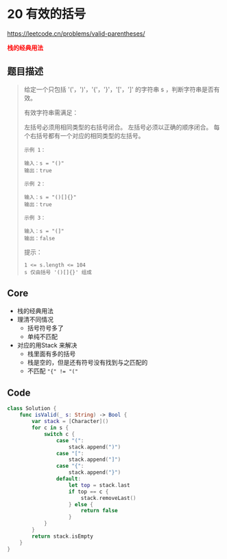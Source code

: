 # 20 有效的括号

https://leetcode.cn/problems/valid-parentheses/

**<font color=red>栈的经典用法</font>**

## 题目描述

> 给定一个只包括 '('，')'，'{'，'}'，'['，']' 的字符串 s ，判断字符串是否有效。
>
> 有效字符串需满足：
>
> 左括号必须用相同类型的右括号闭合。
> 左括号必须以正确的顺序闭合。
> 每个右括号都有一个对应的相同类型的左括号。
>
> ```
> 示例 1：
> 
> 输入：s = "()"
> 输出：true
> ```
>
> ```
> 示例 2：
> 
> 输入：s = "()[]{}"
> 输出：true
> ```
>
> ```
> 示例 3：
> 
> 输入：s = "(]"
> 输出：false
> ```
>
>
> 提示：
>
> ```
> 1 <= s.length <= 104
> s 仅由括号 '()[]{}' 组成
> ```



## Core

- 栈的经典用法
- 理清不同情况
  - 括号符号多了
  - 单纯不匹配
- 对应的用Stack 来解决
  - 栈里面有多的括号
  - 栈是空的，但是还有符号没有找到与之匹配的
  - 不匹配 `"{" != "("`

## Code

```swift
class Solution {
    func isValid(_ s: String) -> Bool {
        var stack = [Character]()
        for c in s {
            switch c {
                case "(":
                    stack.append(")")
                case "[":
                    stack.append("]")
                case "{":
                    stack.append("}")
                default: 
                    let top = stack.last
                    if top == c {
                        stack.removeLast()
                    } else {
                        return false
                    }
            }
        }
        return stack.isEmpty
    }
}
```



















